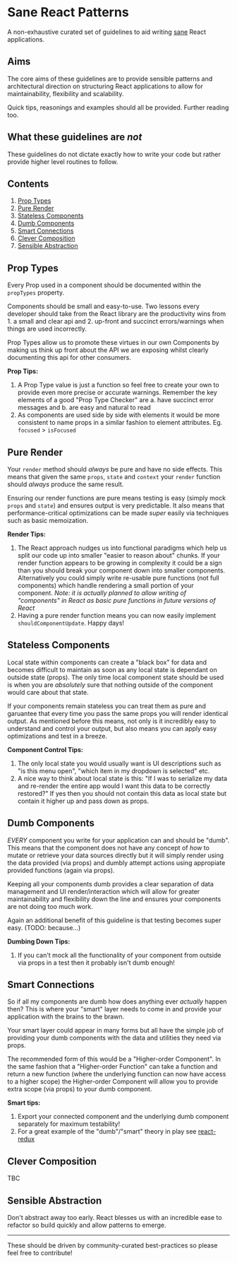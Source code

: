 Sane React Patterns
===================
A non-exhaustive curated set of guidelines to aid writing [sane](http://chrispearce.co/the-sane-developer/) React applications.

Aims
----
The core aims of these guidelines are to provide sensible patterns and architectural direction on structuring React applications to allow for maintainability, flexibility and scalability.

Quick tips, reasonings and examples should all be provided. Further reading too.

What these guidelines are *not*
-------------------------------
These guidelines do not dictate exactly how to write your code but rather provide higher level routines to follow.

Contents
--------

1. [Prop Types](#prop-types)
2. [Pure Render](#pure-render)
3. [Stateless Components](#stateless-components)
4. [Dumb Components](#dumb-components)
5. [Smart Connections](#smart-connections)
6. [Clever Composition](#clever-composition)
7. [Sensible Abstraction](#sensible-abstraction)

## Prop Types
Every Prop used in a component should be documented within the `propTypes` property.

Components should be small and easy-to-use. Two lessons every developer should take from the React library are the productivity wins from 1. a small and clear api and 2. up-front and succinct errors/warnings when things are used incorrectly.

Prop Types allow us to promote these virtues in our own Components by making us think up front about the API we are exposing whilst clearly documenting this api for other consumers.

**Prop Tips:**

1. A Prop Type value is just a function so feel free to create your own to provide even more precise or accurate warnings. Remember the key elements of a good "Prop Type Checker" are a. have succinct error messages and b. are easy and natural to read
2. As components are used side by side with elements it would be more consistent to name props in a similar fashion to element attributes. Eg. `focused` > `isFocused`

## Pure Render
Your `render` method should *always* be pure and have no side effects. This means that given the same `props`, `state` and `context` your `render` function should *always* produce the same result.

Ensuring our render functions are pure means testing is easy (simply mock `props` and `state`) and ensures output is very predictable. It also means that performance-critical optimizations can be made *super* easily via techniques such as basic memoization.

**Render Tips:**

1. The React approach nudges us into functional paradigms which help us split our code up into smaller "easier to reason about" chunks. If your render function appears to be growing in complexity it could be a sign than you should break your component down into smaller components. Alternatively you could simply write re-usable pure functions (not full components) which handle rendering a small portion of your component. *Note: it is actually planned to allow writing of "components" in React as basic pure functions in future versions of React*
2. Having a pure render function means you can now easily implement `shouldComponentUpdate`. Happy days!

## Stateless Components
Local state within components can create a "black box" for data and becomes difficult to maintain as soon as any local state is dependant on outside state (props). The only time local component state should be used is when you are *absolutely* sure that nothing outside of the component would care about that state.

If your components remain stateless you can treat them as pure and garuantee that every time you pass the same props you will render identical output. As mentioned before this means, not only is it incredibly easy to understand and control your output, but also means you can apply easy optimizations and test in a breeze.

**Component Control Tips:**

1. The only local state you would usually want is UI descriptions such as "is this menu open", "which item in my dropdown is selected" etc. 
2. A nice way to think about local state is this: "If I was to serialize my data and re-render the entire app would I want this data to be correctly restored?" If yes then you should not contain this data as local state but contain it higher up and pass down as props.

## Dumb Components
*EVERY* component you write for your application can and should be "dumb". This means that the component does not have any concept of *how* to mutate or retrieve your data sources directly but it will simply render using the data provided (via props) and dumbly attempt actions using appropiate provided functions (again via props).

Keeping all your components dumb provides a clear separation of data management and UI render/interaction which will allow for greater maintainability and flexibility down the line and ensures your components are not doing too much work.

Again an additional benefit of this guideline is that testing becomes super easy. (TODO: because...)

**Dumbing Down Tips:**

1. If you can't mock all the functionality of your component from outside via props in a test then it probably isn't dumb enough!

## Smart Connections
So if all my components are dumb how does anything ever *actually* happen then? This is where your "smart" layer needs to come in and provide your application with the brains to the brawn.

Your smart layer could appear in many forms but all have the simple job of providing your dumb components with the data and utilities they need via props.

The recommended form of this would be a "Higher-order Component". In the same fashion that a "Higher-order Function" can take a function and return a new function (where the underlying function can now have access to a higher scope) the Higher-order Component will allow you to provide extra scope (via props) to your dumb component.

**Smart tips:**

1. Export your connected component and the underlying dumb component separately for maximum testability!
2. For a great example of the "dumb"/"smart" theory in play see [react-redux](https://github.com/gaearon/react-redux#dumb-component-is-unaware-of-redux)

## Clever Composition
TBC

## Sensible Abstraction
Don't abstract away too early. React blesses us with an incredible ease to refactor so build quickly and allow patterns to emerge.

---

These should be driven by community-curated best-practices so please feel free to contribute!

